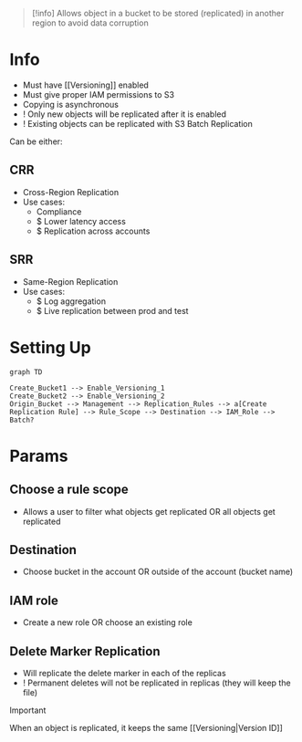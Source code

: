 
> [!info]
> Allows object in a bucket to be stored (replicated) in another region to avoid data corruption

# Info
- Must have [[Versioning]] enabled
- Must give proper IAM permissions to S3
- Copying is asynchronous
- ! Only new objects will be replicated after it is enabled
- ! Existing objects can be replicated with S3 Batch Replication

Can be either:
## CRR 
- Cross-Region Replication
- Use cases:
	- Compliance
	- $ Lower latency access
	- $ Replication across accounts
## SRR
- Same-Region Replication
- Use cases:
	- $ Log aggregation
	- $ Live replication between prod and test

# Setting Up

```mermaid
graph TD

Create_Bucket1 --> Enable_Versioning_1
Create_Bucket2 --> Enable_Versioning_2
Origin_Bucket --> Management --> Replication_Rules --> a[Create Replication Rule] --> Rule_Scope --> Destination --> IAM_Role --> Batch?
```

# Params
## Choose a rule scope
- Allows a user to filter what objects get replicated OR all objects get replicated

## Destination
- Choose bucket in the account OR outside of the account (bucket name)

## IAM role
- Create a new role OR choose an existing role

## Delete Marker Replication
- Will replicate the delete marker in each of the replicas
- ! Permanent deletes will not be replicated in replicas (they will keep the file)


> [!Important] 
> When an object is replicated, it keeps the same [[Versioning|Version ID]]
